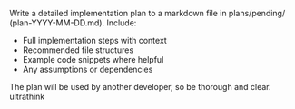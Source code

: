 Write a detailed implementation plan to a markdown file in plans/pending/ (plan-YYYY-MM-DD.md). Include:
- Full implementation steps with context
- Recommended file structures
- Example code snippets where helpful
- Any assumptions or dependencies

The plan will be used by another developer, so be thorough and clear. ultrathink
